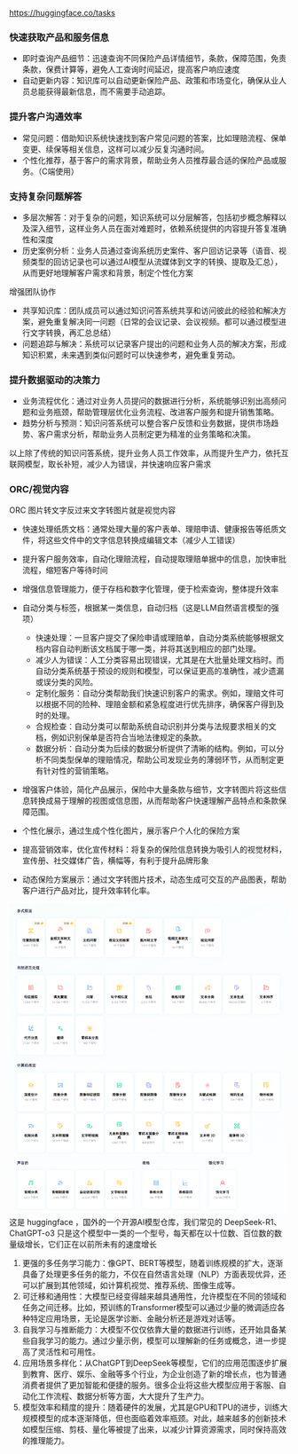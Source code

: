 
https://huggingface.co/tasks


### 快速获取产品和服务信息

+ 即时查询产品细节：迅速查询不同保险产品详情细节，条款，保障范围，免责条款，保费计算等，避免人工查询时间延迟，提高客户响应速度
+ 自动更新内容：知识库可以自动更新保险产品、政策和市场变化，确保从业人员总能获得最新信息，而不需要手动追踪。

### 提升客户沟通效率

+ 常见问题：借助知识系统快速找到客户常见问题的答案，比如理赔流程、保单变更、续保等相关信息，这样可以减少反复沟通时间。
+ 个性化推荐，基于客户的需求背景，帮助业务人员推荐最合适的保险产品或服务。（C端使用）

### 支持复杂问题解答

+ 多层次解答：对于复杂的问题，知识系统可以分层解答，包括初步概念解释以及深入细节，这样业务人员在面对难题时，依赖系统提供的内容提升答复准确性和深度
+ 历史案例分析：业务人员通过查询系统历史案件、客户回访记录等（语音、视频类型的回访记录也可以通过AI模型从流媒体到文字的转换、提取及汇总），从而更好地理解客户需求和背景，制定个性化方案

增强团队协作

+ 共享知识库：团队成员可以通过知识问答系统共享和访问彼此的经验和解决方案，避免重复解决同一问题（日常的会议记录、会议视频。都可以通过模型进行文字转换，再汇总总结）
+ 问题追踪与解决：系统可以记录客户提出的问题和业务人员的解决方案，形成知识积累，未来遇到类似问题时可以快速参考，避免重复劳动。

### 提升数据驱动的决策力

+ 业务流程优化：通过对业务人员提问的数据进行分析，系统能够识别出高频问题和业务瓶颈，帮助管理层优化业务流程、改进客户服务和提升销售策略。
+ 趋势分析与预测：知识问答系统可以整合客户反馈和业务数据，提供市场趋势、客户需求分析，帮助业务人员制定更为精准的业务策略和决策。

以上除了传统的知识问答系统，提升业务人员工作效率，从而提升生产力，依托互联网模型，取长补短，减少人为错误，并快速响应客户需求




### ORC/视觉内容

ORC 图片转文字反过来文字转图片就是视觉内容

+ 快速处理纸质文档：通常处理大量的客户表单、理赔申请、健康报告等纸质文件，将这些文件中的文字信息转换成编辑文本（减少人工错误）
+ 提升客户服务效率，自动化理赔流程，自动提取理赔单据中的信息，加快审批流程，缩短客户等待时间
+ 增强信息管理能力，便于存档和数字化管理，便于检索查询，整体提升效率
+ 自动分类与标签，根据某一类信息，自动归档（这是LLM自然语言模型的强项）
	+ 快速处理：一旦客户提交了保险申请或理赔单，自动分类系统能够根据文档内容自动判断该文档属于哪一类，并将其送到相应的部门处理。
	+ 减少人为错误：人工分类容易出现错误，尤其是在大批量处理文档时。而自动分类系统基于预设的规则和模型，可以保证更高的准确性，减少遗漏或误分类的风险。
	+ 定制化服务：自动分类帮助我们快速识别客户的需求。例如，理赔文件可以根据不同的险种、理赔金额和紧急程度进行优先排序，确保客户得到及时的处理。
	+ 合规检查：自动分类可以帮助系统自动识别并分类与法规要求相关的文档，例如识别保单是否符合当地法律规定的条款。
	+ 数据分析：自动分类为后续的数据分析提供了清晰的结构。例如，可以分析不同类型保单的理赔情况，帮助公司发现业务的薄弱环节，从而制定更有针对性的营销策略。



+ 增强客户体验，简化产品展示，保险中大量条款与细节，文字转图片将这些信息转换成易于理解的视图或信息图，从而帮助客户快速理解产品特点和条款保障范围。
+ 个性化展示，通过生成个性化图片，展示客户个人化的保险方案
+ 提高营销效率，优化宣传材料：将复杂的保险信息转换为吸引人的视觉材料，宣传册、社交媒体广告，横幅等，有利于提升品牌形象
+ 动态保险方案展示：通过文字转图片技术，动态生成可交互的产品图表，帮助客户进行产品对比，提升效率转化率。




![](images/Pasted%20image%2020250324214851.png)
这是 huggingface ，国外的一个开源AI模型仓库，我们常见的 DeepSeek-R1、ChatGPT-o3 只是这个模型中一类的一个型号，每天都在以十位数、百位数的数量级增长，它们正在以前所未有的速度增长

1. 更强的多任务学习能力：像GPT、BERT等模型，随着训练规模的扩大，逐渐具备了处理更多任务的能力，不仅在自然语言处理（NLP）方面表现优异，还可以扩展到其他领域，如计算机视觉、推荐系统、图像生成等。
2. 可迁移和通用性：大模型已经变得越来越具通用性，允许模型在不同的领域和任务之间迁移。比如，预训练的Transformer模型可以通过少量的微调适应各种特定应用场景，无论是医学诊断、金融分析还是游戏对话等。
3. 自我学习与推断能力：大模型不仅仅依靠大量的数据进行训练，还开始具备某些自我学习的能力。通过少量示例，模型可以理解新的任务或概念，进一步提高了灵活性和可用性。
4. 应用场景多样化：从ChatGPT到DeepSeek等模型，它们的应用范围逐步扩展到教育、医疗、娱乐、金融等多个行业，为企业创造了新的增长点，也为普通消费者提供了更加智能和便捷的服务。很多企业将这些大模型应用于客服、自动化工作流程、数据分析等方面，大大提升了生产力。
5. 模型效率和精度的提升：随着硬件的发展，尤其是GPU和TPU的进步，训练大规模模型的成本逐渐降低，但也面临着效率瓶颈。对此，越来越多的创新技术如模型压缩、剪枝、量化等被提了出来，以减少计算资源需求，同时保持高效的推理能力。

